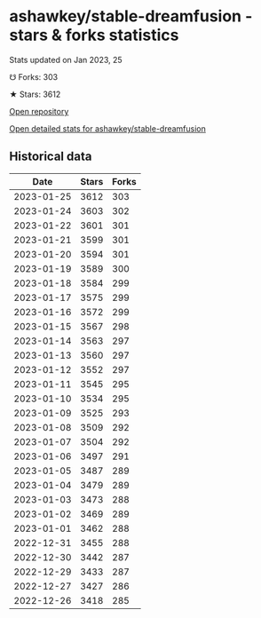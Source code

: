 # ashawkey/stable-dreamfusion - stars & forks statistics

Stats updated on Jan 2023, 25

☋ Forks: 303

★ Stars: 3612

[Open repository](https://github.com/ashawkey/stable-dreamfusion)

[Open detailed stats for ashawkey/stable-dreamfusion](https://reviewgithub.com/rep/ashawkey/stable-dreamfusion)

## Historical data
| Date | Stars | Forks |
|------|-------|-------|
| 2023-01-25 | 3612 | 303 | 
| 2023-01-24 | 3603 | 302 | 
| 2023-01-22 | 3601 | 301 | 
| 2023-01-21 | 3599 | 301 | 
| 2023-01-20 | 3594 | 301 | 
| 2023-01-19 | 3589 | 300 | 
| 2023-01-18 | 3584 | 299 | 
| 2023-01-17 | 3575 | 299 | 
| 2023-01-16 | 3572 | 299 | 
| 2023-01-15 | 3567 | 298 | 
| 2023-01-14 | 3563 | 297 | 
| 2023-01-13 | 3560 | 297 | 
| 2023-01-12 | 3552 | 297 | 
| 2023-01-11 | 3545 | 295 | 
| 2023-01-10 | 3534 | 295 | 
| 2023-01-09 | 3525 | 293 | 
| 2023-01-08 | 3509 | 292 | 
| 2023-01-07 | 3504 | 292 | 
| 2023-01-06 | 3497 | 291 | 
| 2023-01-05 | 3487 | 289 | 
| 2023-01-04 | 3479 | 289 | 
| 2023-01-03 | 3473 | 288 | 
| 2023-01-02 | 3469 | 289 | 
| 2023-01-01 | 3462 | 288 | 
| 2022-12-31 | 3455 | 288 | 
| 2022-12-30 | 3442 | 287 | 
| 2022-12-29 | 3433 | 287 | 
| 2022-12-27 | 3427 | 286 | 
| 2022-12-26 | 3418 | 285 | 

